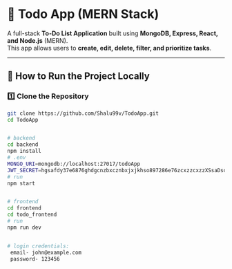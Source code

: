 # 📝 Todo App (MERN Stack)

A full-stack **To-Do List Application** built using **MongoDB, Express, React, and Node.js** (MERN).  
This app allows users to **create, edit, delete, filter, and prioritize tasks**.

---

## 🚀 **How to Run the Project Locally**

### 1️⃣ Clone the Repository
```bash
git clone https://github.com/Shalu99v/TodoApp.git
cd TodoApp


# backend
cd backend
npm install
# .env
MONGO_URI=mongodb://localhost:27017/todoApp
JWT_SECRET=hgsafdy37e6876ghdgcnzbxcznbxjxjkhso897286e76zcxzzcxzzXSsaDsdd
# run
npm start


# frontend
cd frontend
cd todo_frontend
# run
npm run dev


# login credentials:
 email- john@example.com
 password- 123456


